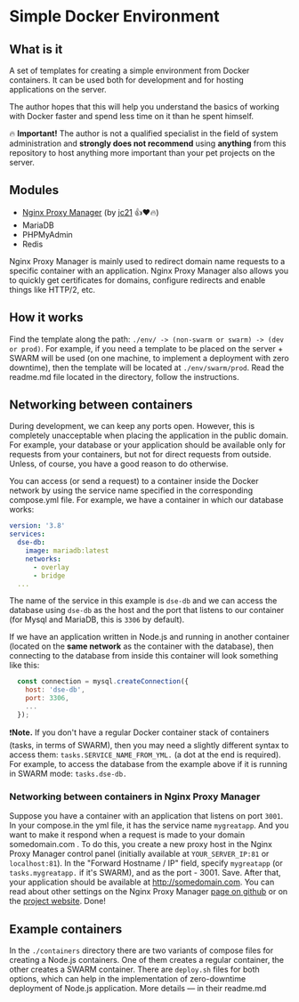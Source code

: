 # Simple Docker Environment

## What is it

A set of templates for creating a simple environment from Docker containers. It can be used both for development and for hosting applications on the server.

The author hopes that this will help you understand the basics of working with Docker faster and spend less time on it than he spent himself.

🔥 **Important!** The author is not a qualified specialist in the field of system administration and **strongly does not recommend** using **anything** from this repository to host anything more important than your pet projects on the server.

## Modules

- [Nginx Proxy Manager](https://github.com/NginxProxyManager/nginx-proxy-manager) (by [jc21](https://github.com/jc21) 👍❤️🔥)
- MariaDB
- PHPMyAdmin
- Redis

Nginx Proxy Manager is mainly used to redirect domain name requests to a specific container with an application. Nginx Proxy Manager also allows you to quickly get certificates for domains, configure redirects and enable things like HTTP/2, etc.

## How it works

Find the template along the path: `./env/ -> (non-swarm or swarm) -> (dev or prod)`. For example, if you need a template to be placed on the server + SWARM will be used (on one machine, to implement a deployment with zero downtime), then the template will be located at `./env/swarm/prod`. Read the readme.md file located in the directory, follow the instructions.

## Networking between containers

During development, we can keep any ports open. However, this is completely unacceptable when placing the application in the public domain. For example, your database or your application should be available only for requests from your containers, but not for direct requests from outside. Unless, of course, you have a good reason to do otherwise.

You can access (or send a request) to a container inside the Docker network by using the service name specified in the corresponding compose.yml file. For example, we have a container in which our database works:

```yml
version: '3.8'
services:
  dse-db:
    image: mariadb:latest
    networks:
      - overlay
      - bridge
  ...
```

The name of the service in this example is `dse-db` and we can access the database using `dse-db` as the host and the port that listens to our container (for Mysql and MariaDB, this is `3306` by default).

If we have an application written in Node.js and running in another container (located on the **same network** as the container with the database), then connecting to the database from inside this container will look something like this:

```javascript
  const connection = mysql.createConnection({
    host: 'dse-db',
    port: 3306,
    ...
  });
```

❗️**Note.** If you don't have a regular Docker container stack of containers (tasks, in terms of SWARM), then you may need a slightly different syntax to access them: `tasks.SERVICE_NAME_FROM_YML.` (a dot at the end is required). For example, to access the database from the example above if it is running in SWARM mode: `tasks.dse-db.`

### Networking between containers in Nginx Proxy Manager

Suppose you have a container with an application that listens on port `3001`. In your compose.in the yml file, it has the service name `mygreatapp`. And you want to make it respond when a request is made to your domain somedomain.com . To do this, you create a new proxy host in the Nginx Proxy Manager control panel (initially available at `YOUR_SERVER_IP:81` or `localhost:81`). In the "Forward Hostname / IP" field, specify `mygreatapp` (or `tasks.mygreatapp.` if it's SWARM), and as the port - 3001. Save. After that, your application should be available at http://somedomain.com. You can read about other settings on the Nginx Proxy Manager [page on github](https://github.com/NginxProxyManager/nginx-proxy-manager) or on the [project website](https://nginxproxymanager.com/). Done!

## Example containers

In the `./containers` directory there are two variants of compose files for creating a Node.js containers. One of them creates a regular container, the other creates a SWARM container. There are `deploy.sh` files for both options, which can help in the implementation of zero-downtime deployment of Node.js application. More details — in their readme.md